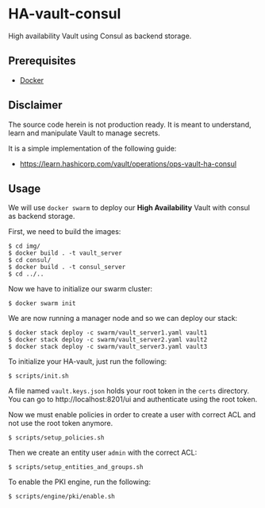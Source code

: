 # HA-vault-consul
High availability Vault using Consul as backend storage.

## Prerequisites

- [Docker](https://docs.docker.com)

## Disclaimer

The source code herein is not production ready. It is meant to understand, learn and manipulate Vault to manage secrets.

It is a simple implementation of the following guide:
* https://learn.hashicorp.com/vault/operations/ops-vault-ha-consul

## Usage

We will use `docker swarm` to deploy our **High Availability** Vault with consul as backend storage.

First, we need to build the images:

```
$ cd img/
$ docker build . -t vault_server
$ cd consul/
$ docker build . -t consul_server
$ cd ../..
```

Now we have to initialize our swarm cluster:

```
$ docker swarm init
```

We are now running a manager node and so we can deploy our stack:

```
$ docker stack deploy -c swarm/vault_server1.yaml vault1
$ docker stack deploy -c swarm/vault_server2.yaml vault2
$ docker stack deploy -c swarm/vault_server3.yaml vault3
```

To initialize your HA-vault, just run the following:

```
$ scripts/init.sh
```

A file named `vault.keys.json` holds your root token in the `certs` directory.
You can go to http://localhost:8201/ui and authenticate using the root token.

Now we must enable policies in order to create a user with correct ACL and not use the
root token anymore.

```
$ scripts/setup_policies.sh
```

Then we create an entity user `admin` with the correct ACL:

```
$ scripts/setup_entities_and_groups.sh
```


To enable the PKI engine, run the following:

```
$ scripts/engine/pki/enable.sh
```